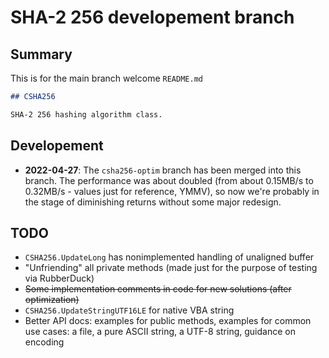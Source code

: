 # SHA-2 256 developement branch

## Summary

This is for the main branch welcome `README.md`

```md
## CSHA256

SHA-2 256 hashing algorithm class.
```

## Developement

- **2022-04-27**: The `csha256-optim` branch has been merged into this branch. The performance was about doubled (from
about 0.15MB/s to 0.32MB/s - values just for reference, YMMV), so now we're probably in the stage of diminishing
returns without some major redesign.

## TODO

- `CSHA256.UpdateLong` has nonimplemented handling of unaligned buffer
- "Unfriending" all private methods (made just for the purpose of testing via RubberDuck)
- ~~Some implementation comments in code for new solutions (after optimization)~~
- `CSHA256.UpdateStringUTF16LE` for native VBA string
- Better API docs: examples for public methods, examples for common use cases: a file, a pure ASCII string, a UTF-8 string, guidance on encoding
